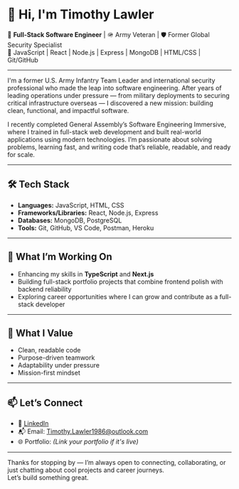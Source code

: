 # 👋 Hi, I'm Timothy Lawler

🎯 **Full-Stack Software Engineer** | 🪖 Army Veteran | 🛡️ Former Global Security Specialist  
🔧 JavaScript | React | Node.js | Express | MongoDB | HTML/CSS | Git/GitHub

---

I'm a former U.S. Army Infantry Team Leader and international security professional who made the leap into software engineering. After years of leading operations under pressure — from military deployments to securing critical infrastructure overseas — I discovered a new mission: building clean, functional, and impactful software.

I recently completed General Assembly’s Software Engineering Immersive, where I trained in full-stack web development and built real-world applications using modern technologies. I’m passionate about solving problems, learning fast, and writing code that’s reliable, readable, and ready for scale.

---

## 🛠️ Tech Stack

- **Languages:** JavaScript, HTML, CSS
- **Frameworks/Libraries:** React, Node.js, Express
- **Databases:** MongoDB, PostgreSQL
- **Tools:** Git, GitHub, VS Code, Postman, Heroku

---

## 📌 What I’m Working On

- Enhancing my skills in **TypeScript** and **Next.js**
- Building full-stack portfolio projects that combine frontend polish with backend reliability
- Exploring career opportunities where I can grow and contribute as a full-stack developer

---

## 🌱 What I Value

- Clean, readable code
- Purpose-driven teamwork
- Adaptability under pressure
- Mission-first mindset

---

## 📫 Let’s Connect

- 💼 [LinkedIn](https://www.linkedin.com/in/timothy-lawler-87bb88b9) 
- 📬 Email: Timothy.Lawler1986@outlook.com  
- 🌐 Portfolio: *(Link your portfolio if it's live)*

---

Thanks for stopping by — I’m always open to connecting, collaborating, or just chatting about cool projects and career journeys.  
Let’s build something great.

